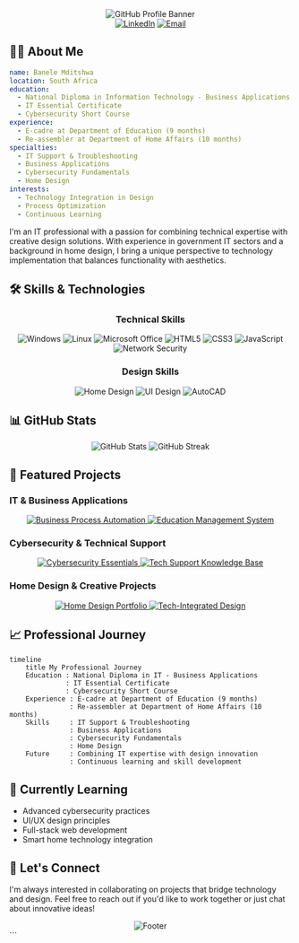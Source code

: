 

<div align="center">
  <img src="https://capsule-render.vercel.app/api?type=waving&color=gradient&customColorList=12&height=200&section=header&text=IT%20Professional%20%26%20Home%20Designer&fontSize=40&fontAlignY=35&desc=Bridging%20Technology%20and%20Creative%20Design&descAlignY=60&animation=fadeIn" alt="GitHub Profile Banner"/>
</div>

<div align="center">
  <a href="https://www.linkedin.com/in/banele-mditshwa"><img src="https://img.shields.io/badge/LinkedIn-0077B5?style=for-the-badge&logo=linkedin&logoColor=white" alt="LinkedIn"/></a>
  <a href="mailto:banelemzize@gmail.com"><img src="https://img.shields.io/badge/Email-D14836?style=for-the-badge&logo=gmail&logoColor=white" alt="Email"/></a>
  <!-- Add more social links as needed -->
</div>

## 👨‍💻 About Me

```yaml
name: Banele Mditshwa
location: South Africa
education: 
  - National Diploma in Information Technology - Business Applications
  - IT Essential Certificate
  - Cybersecurity Short Course
experience:
  - E-cadre at Department of Education (9 months)
  - Re-assembler at Department of Home Affairs (10 months)
specialties:
  - IT Support & Troubleshooting
  - Business Applications
  - Cybersecurity Fundamentals
  - Home Design
interests: 
  - Technology Integration in Design
  - Process Optimization
  - Continuous Learning
```

I'm an IT professional with a passion for combining technical expertise with creative design solutions. With experience in government IT sectors and a background in home design, I bring a unique perspective to technology implementation that balances functionality with aesthetics.

## 🛠️ Skills & Technologies

<div align="center">
  <h3>Technical Skills</h3>
  <img src="https://img.shields.io/badge/Windows-0078D6?style=for-the-badge&logo=windows&logoColor=white" alt="Windows"/>
  <img src="https://img.shields.io/badge/Linux-FCC624?style=for-the-badge&logo=linux&logoColor=black" alt="Linux"/>
  <img src="https://img.shields.io/badge/Microsoft_Office-D83B01?style=for-the-badge&logo=microsoft-office&logoColor=white" alt="Microsoft Office"/>
  <img src="https://img.shields.io/badge/HTML5-E34F26?style=for-the-badge&logo=html5&logoColor=white" alt="HTML5"/>
  <img src="https://img.shields.io/badge/CSS3-1572B6?style=for-the-badge&logo=css3&logoColor=white" alt="CSS3"/>
  <img src="https://img.shields.io/badge/JavaScript-F7DF1E?style=for-the-badge&logo=javascript&logoColor=black" alt="JavaScript"/>
  <img src="https://img.shields.io/badge/Network-Security-blue?style=for-the-badge" alt="Network Security"/>
  
  <h3>Design Skills</h3>
  <img src="https://img.shields.io/badge/Home_Design-4285F4?style=for-the-badge" alt="Home Design"/>
  <img src="https://img.shields.io/badge/UI_Design-FF7139?style=for-the-badge" alt="UI Design"/>
  <img src="https://img.shields.io/badge/AutoCAD-0696D7?style=for-the-badge&logo=autodesk&logoColor=white" alt="AutoCAD"/>
  <!-- Add more relevant skills -->
</div>

## 📊 GitHub Stats

<div align="center">
  <img src="https://github-readme-stats.vercel.app/api?Ba9900" alt="GitHub Stats" />
  <img src="https://github-readme-streak-stats.herokuapp.com/?user=Ba9900&theme=tokyonight" alt="GitHub Streak" />
</div>

## 🚀 Featured Projects

### IT & Business Applications

<div align="center">
  <a href="https://github.com/banele-mditshwa/business-process-automation">
    <img src="https://github-readme-stats.vercel.app/api/pin/?username=banele-mditshwa&repo=business-process-automation&theme=tokyonight" alt="Business Process Automation" />
  </a>
  <a href="https://github.com/banele-mditshwa/education-management-system">
    <img src="https://github-readme-stats.vercel.app/api/pin/?username=banele-mditshwa&repo=education-management-system&theme=tokyonight" alt="Education Management System" />
  </a>
</div>

### Cybersecurity & Technical Support

<div align="center">
  <a href="https://github.com/banele-mditshwa/cybersecurity-essentials">
    <img src="https://github-readme-stats.vercel.app/api/pin/?username=banele-mditshwa&repo=cybersecurity-essentials&theme=tokyonight" alt="Cybersecurity Essentials" />
  </a>
  <a href="https://github.com/banele-mditshwa/tech-support-knowledge-base">
    <img src="https://github-readme-stats.vercel.app/api/pin/?username=banele-mditshwa&repo=tech-support-knowledge-base&theme=tokyonight" alt="Tech Support Knowledge Base" />
  </a>
</div>

### Home Design & Creative Projects

<div align="center">
  <a href="https://github.com/banele-mditshwa/home-design-portfolio">
    <img src="https://github-readme-stats.vercel.app/api/pin/?username=banele-mditshwa&repo=home-design-portfolio&theme=tokyonight" alt="Home Design Portfolio" />
  </a>
  <a href="https://github.com/banele-mditshwa/tech-integrated-design">
    <img src="https://github-readme-stats.vercel.app/api/pin/?username=banele-mditshwa&repo=tech-integrated-design&theme=tokyonight" alt="Tech-Integrated Design" />
  </a>
</div>

## 📈 Professional Journey

```mermaid
timeline
    title My Professional Journey
    Education : National Diploma in IT - Business Applications
              : IT Essential Certificate
              : Cybersecurity Short Course
    Experience : E-cadre at Department of Education (9 months)
               : Re-assembler at Department of Home Affairs (10 months)
    Skills     : IT Support & Troubleshooting
               : Business Applications
               : Cybersecurity Fundamentals
               : Home Design
    Future     : Combining IT expertise with design innovation
               : Continuous learning and skill development
```

## 🌱 Currently Learning

- Advanced cybersecurity practices
- UI/UX design principles
- Full-stack web development
- Smart home technology integration

## 💬 Let's Connect

I'm always interested in collaborating on projects that bridge technology and design. Feel free to reach out if you'd like to work together or just chat about innovative ideas!

<div align="center">
  <img src="https://capsule-render.vercel.app/api?type=waving&color=gradient&customColorList=12&height=100&section=footer&animation=fadeIn" alt="Footer"/>
</div>
```
